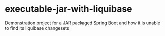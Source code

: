 # executable-jar-with-liquibase
Demonstration project for a JAR packaged Spring Boot and how it is unable to find its liquibase changesets
